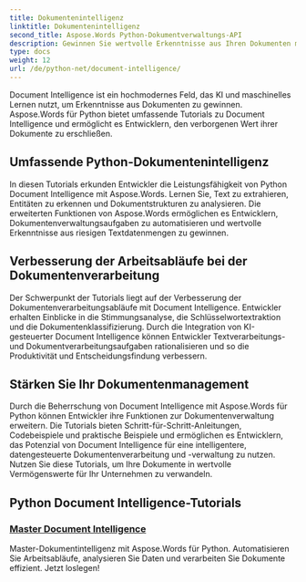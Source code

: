 ```yaml
---
title: Dokumentenintelligenz
linktitle: Dokumentenintelligenz
second_title: Aspose.Words Python-Dokumentverwaltungs-API
description: Gewinnen Sie wertvolle Erkenntnisse aus Ihren Dokumenten mit Aspose.Words für Pythons Document Intelligence. Automatisieren Sie Analyse, Textextraktion und Klassifizierung.
type: docs
weight: 12
url: /de/python-net/document-intelligence/
---
```


Document Intelligence ist ein hochmodernes Feld, das KI und maschinelles Lernen nutzt, um Erkenntnisse aus Dokumenten zu gewinnen. Aspose.Words für Python bietet umfassende Tutorials zu Document Intelligence und ermöglicht es Entwicklern, den verborgenen Wert ihrer Dokumente zu erschließen.

## Umfassende Python-Dokumentenintelligenz

In diesen Tutorials erkunden Entwickler die Leistungsfähigkeit von Python Document Intelligence mit Aspose.Words. Lernen Sie, Text zu extrahieren, Entitäten zu erkennen und Dokumentstrukturen zu analysieren. Die erweiterten Funktionen von Aspose.Words ermöglichen es Entwicklern, Dokumentenverwaltungsaufgaben zu automatisieren und wertvolle Erkenntnisse aus riesigen Textdatenmengen zu gewinnen.

## Verbesserung der Arbeitsabläufe bei der Dokumentenverarbeitung

Der Schwerpunkt der Tutorials liegt auf der Verbesserung der Dokumentenverarbeitungsabläufe mit Document Intelligence. Entwickler erhalten Einblicke in die Stimmungsanalyse, die Schlüsselwortextraktion und die Dokumentenklassifizierung. Durch die Integration von KI-gesteuerter Document Intelligence können Entwickler Textverarbeitungs- und Dokumentverarbeitungsaufgaben rationalisieren und so die Produktivität und Entscheidungsfindung verbessern.

## Stärken Sie Ihr Dokumentenmanagement

Durch die Beherrschung von Document Intelligence mit Aspose.Words für Python können Entwickler ihre Funktionen zur Dokumentenverwaltung erweitern. Die Tutorials bieten Schritt-für-Schritt-Anleitungen, Codebeispiele und praktische Beispiele und ermöglichen es Entwicklern, das Potenzial von Document Intelligence für eine intelligentere, datengesteuerte Dokumentenverarbeitung und -verwaltung zu nutzen. Nutzen Sie diese Tutorials, um Ihre Dokumente in wertvolle Vermögenswerte für Ihr Unternehmen zu verwandeln.

## Python Document Intelligence-Tutorials
### [Master Document Intelligence](./master-document-intelligence/)
Master-Dokumentintelligenz mit Aspose.Words für Python. Automatisieren Sie Arbeitsabläufe, analysieren Sie Daten und verarbeiten Sie Dokumente effizient. Jetzt loslegen!